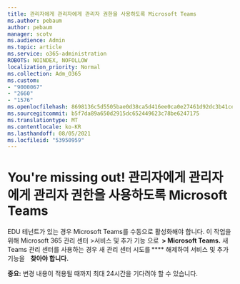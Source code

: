 ```yaml
---
title: 관리자에게 관리자에게 관리자 권한을 사용하도록 Microsoft Teams
ms.author: pebaum
author: pebaum
manager: scotv
ms.audience: Admin
ms.topic: article
ms.service: o365-administration
ROBOTS: NOINDEX, NOFOLLOW
localization_priority: Normal
ms.collection: Adm_O365
ms.custom:
- "9000067"
- "2660"
- "1576"
ms.openlocfilehash: 8698136c5d5505bae0d38ca5d416ee0ca0e27461d92dc3b41ce029cb383abfb8
ms.sourcegitcommit: b5f7da89a650d2915dc652449623c78be6247175
ms.translationtype: MT
ms.contentlocale: ko-KR
ms.lasthandoff: 08/05/2021
ms.locfileid: "53950959"
---
```

# <a name="youre-missing-out-ask-your-admin-to-enable-microsoft-teams"></a>You're missing out! 관리자에게 관리자에게 관리자 권한을 사용하도록 Microsoft Teams

EDU 테넌트가 있는 경우 Microsoft Teams를 수동으로 활성화해야 합니다. 이 작업을 위해 Microsoft 365 관리 센터 >서비스 및 추가 기능 으로  **> Microsoft Teams.** 새 Teams 관리 센터를 사용하는 경우 새 관리 센터 시도를 **** 해제하여 서비스 및 추가 기능을    **찾아야 합니다.** 

**중요:** 변경 내용이 적용될 때까지 최대 24시간을 기다려야 할 수 있습니다.